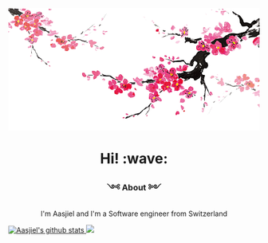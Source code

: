 
<img align="center" src="./assets/imgbin_japanese-art-ink-wash-painting-japanese-painting.png">
<h1 align='center'> Hi! :wave: </h1>
<h3 align='center'> ༺ About ༻ </h3>
<p align='center'>I'm Aasjiel and I'm a Software engineer from Switzerland</p>

<a href="https://github.com/anuraghazra/github-readme-stats"><img src="https://github-readme-stats.vercel.app/api?username=aasjiel&show_icons=true&include_all_commits=true&theme=vue&hide_border=true" alt="Aasjiel's github stats" /> </a><a href="https://github.com/anuraghazra/github-readme-stats"><img src="https://github-readme-stats.vercel.app/api/top-langs/?username=aasjiel&theme=vue" /></a>

<!--
**Aasjiel/aasjiel** is a ✨ _special_ ✨ repository because its `README.md` (this file) appears on your GitHub profile.

Here are some ideas to get you started:

- 🔭 I’m currently working on ...
- 🌱 I’m currently learning ...
- 👯 I’m looking to collaborate on ...
- 🤔 I’m looking for help with ...
- 💬 Ask me about ...
- 📫 How to reach me: ...
- 😄 Pronouns: ...
- ⚡ Fun fact: ...
-->
